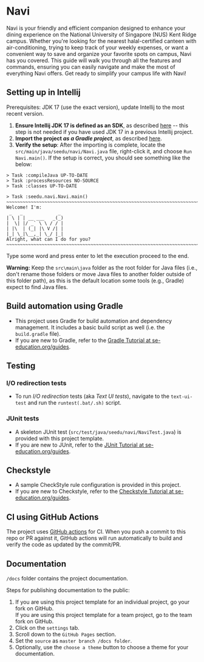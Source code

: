 # Navi 

Navi is your friendly and efficient companion designed to enhance your dining experience on the
National University of Singapore (NUS) Kent Ridge campus. Whether you're looking for the nearest halal-certified canteen
with air-conditioning, trying to keep track of your weekly expenses, or want a convenient way to save and organize your
favorite spots on campus, Navi has you covered. This guide will walk you through all the features and commands, ensuring
you can easily navigate and make the most of everything Navi offers. Get ready to simplify your campus life with Navi!

## Setting up in Intellij

Prerequisites: JDK 17 (use the exact version), update Intellij to the most recent version.

1. **Ensure Intellij JDK 17 is defined as an SDK**, as described [here](https://www.jetbrains.com/help/idea/sdk.html#set-up-jdk) -- this step is not needed if you have used JDK 17 in a previous Intellij project.
2. **Import the project _as a Gradle project_**, as described [here](https://se-education.org/guides/tutorials/intellijImportGradleProject.html).
3. **Verify the setup**: After the importing is complete, locate the `src/main/java/seedu/navi/Navi.java` file, right-click it, and choose `Run Navi.main()`. If the setup is correct, you should see something like the below:

```
> Task :compileJava UP-TO-DATE
> Task :processResources NO-SOURCE
> Task :classes UP-TO-DATE

> Task :seedu.navi.Navi.main()
~~~~~~~~~~~~~~~~~~~~~~~~~~~~~~~~~~~~~~~~~~~~~~~~~~~~~~~~~~~~~~~~~~~~~~~~~~~
Welcome! I'm:
 _   _             _
| \ | | __ ___   _(_)
|  \| |/ _` \ \ / / |
| |\  | (_| |\ V /| |
|_| \_|\__,_| \_/ |_|
Alright, what can I do for you?
~~~~~~~~~~~~~~~~~~~~~~~~~~~~~~~~~~~~~~~~~~~~~~~~~~~~~~~~~~~~~~~~~~~~~~~~~~~
```

Type some word and press enter to let the execution proceed to the end.

**Warning:** Keep the `src\main\java` folder as the root folder for Java files (i.e., don't rename those folders or move Java files to another folder outside of this folder path), as this is the default location some tools (e.g., Gradle) expect to find Java files.

## Build automation using Gradle

* This project uses Gradle for build automation and dependency management. It includes a basic build script as well (i.e. the `build.gradle` file).
* If you are new to Gradle, refer to the [Gradle Tutorial at se-education.org/guides](https://se-education.org/guides/tutorials/gradle.html).

## Testing

### I/O redirection tests

* To run _I/O redirection_ tests (aka _Text UI tests_), navigate to the `text-ui-test` and run the `runtest(.bat/.sh)` script.

### JUnit tests

* A skeleton JUnit test (`src/test/java/seedu/navi/NaviTest.java`) is provided with this project template. 
* If you are new to JUnit, refer to the [JUnit Tutorial at se-education.org/guides](https://se-education.org/guides/tutorials/junit.html).

## Checkstyle

* A sample CheckStyle rule configuration is provided in this project.
* If you are new to Checkstyle, refer to the [Checkstyle Tutorial at se-education.org/guides](https://se-education.org/guides/tutorials/checkstyle.html).

## CI using GitHub Actions

The project uses [GitHub actions](https://github.com/features/actions) for CI. When you push a commit to this repo or PR against it, GitHub actions will run automatically to build and verify the code as updated by the commit/PR.

## Documentation

`/docs` folder contains the project documentation.

Steps for publishing documentation to the public: 
1. If you are using this project template for an individual project, go your fork on GitHub.<br>
   If you are using this project template for a team project, go to the team fork on GitHub.
2. Click on the `settings` tab.
3. Scroll down to the `GitHub Pages` section.
4. Set the `source` as `master branch /docs folder`.
5. Optionally, use the `choose a theme` button to choose a theme for your documentation.
